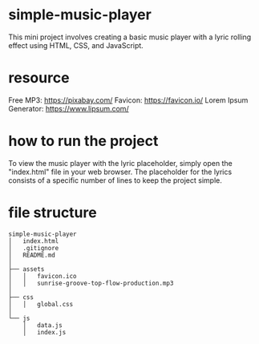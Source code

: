 # simple-music-player

This mini project involves creating a basic music player with a lyric rolling effect using HTML, CSS, and JavaScript.

# resource

Free MP3: https://pixabay.com/
Favicon: https://favicon.io/
Lorem Ipsum Generator: https://www.lipsum.com/

# how to run the project

To view the music player with the lyric placeholder, simply open the "index.html" file in your web browser. The placeholder for the lyrics consists of a specific number of lines to keep the project simple.

# file structure

```
simple-music-player
│   index.html
│   .gitignore
│   README.md
│
├── assets
│   │   favicon.ico
│   │   sunrise-groove-top-flow-production.mp3
│
├── css
│   │   global.css
│
└── js
    │   data.js
    │   index.js
```
